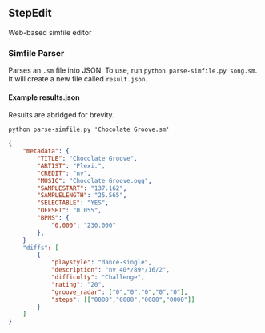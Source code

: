 ## StepEdit
Web-based simfile editor
### Simfile Parser
Parses an `.sm` file into JSON. To use, run `python parse-simfile.py song.sm`. It will create a new file called `result.json`.
#### Example results.json
Results are abridged for brevity.

`python parse-simfile.py 'Chocolate Groove.sm'`
```JSON
{
    "metadata": {
        "TITLE": "Chocolate Groove",
        "ARTIST": "Plexi.",
        "CREDIT": "nv",
        "MUSIC": "Chocolate Groove.ogg",
        "SAMPLESTART": "137.162",
        "SAMPLELENGTH": "25.565",
        "SELECTABLE": "YES",
        "OFFSET": "0.055",
        "BPMS": {
            "0.000": "230.000"
        },
    }
    "diffs": [
        {
            "playstyle": "dance-single",
            "description": "nv 40*/89*/16/2",
            "difficulty": "Challenge",
            "rating": "20",
            "groove_radar": ["0","0","0","0","0"],
            "steps": [["0000","0000","0000","0000"]]
        }
    ]
}
```